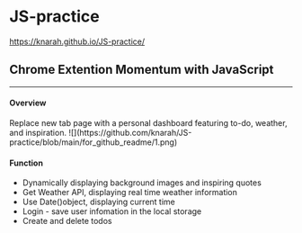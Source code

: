 # JS-practice
https://knarah.github.io/JS-practice/
<h2>Chrome Extention Momentum with JavaScript</h3><hr>
<h4>Overview</h4>
Replace new tab page with a personal dashboard featuring to-do, weather, and inspiration.
![](https://github.com/knarah/JS-practice/blob/main/for_github_readme/1.png)

<h4>Function</h4>
<ul>
 <li>Dynamically displaying background images and inspiring quotes</li>
 <li>Get Weather API, displaying real time weather information</li>
 <li>Use Date()object, displaying current time</li>
 <li>Login - save user infomation in the local storage</li>
 <li>Create and delete todos</li>
</ul>
